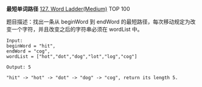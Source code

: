 **最短单词路径**
[127. Word Ladder(Medium)](https://leetcode.com/problems/word-ladder/)
TOP 100

题目描述：找出一条从 beginWord 到 endWord 的最短路径，每次移动规定为改变一个字符，并且改变之后的字符串必须在 wordList 中。

```
Input:
beginWord = "hit",
endWord = "cog",
wordList = ["hot","dot","dog","lot","log","cog"]

Output: 5

"hit" -> "hot" -> "dot" -> "dog" -> "cog", return its length 5.
```
